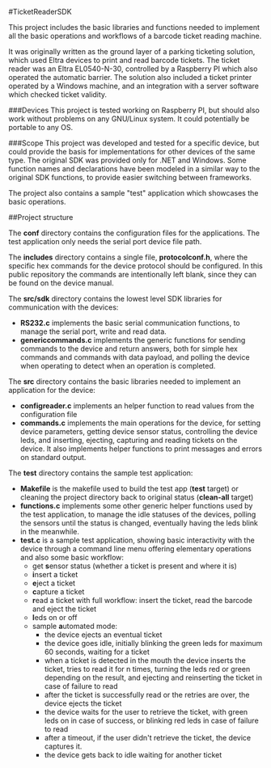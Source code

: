 #TicketReaderSDK

This project includes the basic libraries and functions needed to implement all the basic operations and workflows of a barcode ticket reading machine.

It was originally written as the ground layer of a parking ticketing solution, which used Eltra devices to print and read barcode tickets. The ticket reader was an Eltra EL0540-N-30, controlled by a Raspberry PI which also operated the automatic barrier.
The solution also included a ticket printer operated by a Windows machine, and an integration with a server software which checked ticket validity.

###Devices
This project is tested working on Raspberry PI, but should also work without problems on any GNU/Linux system. It could potentially be portable to any OS.


###Scope
This project was developed and tested for a specific device, but could provide the basis for implementations for other devices of the same type.
The original SDK was provided only for .NET and Windows. Some function names and declarations have been modeled in a similar way to the original SDK functions, to provide easier switching between frameworks.

The project also contains a sample "test" application which showcases the basic operations. 

##Project structure

The **conf** directory contains the configuration files for the applications. The test application only needs the serial port device file path.

The **includes** directory contains a single file, **protocolconf.h**, where the specific hex commands for the device protocol should be configured. In this public repository the commands are intentionally left blank, since they can be found on the device manual.

The **src/sdk** directory contains the lowest level SDK libraries for communication with the devices:
* **RS232.c** implements the basic serial communication functions, to manage the serial port, write and read data.
* **genericcommands.c** implements the generic functions for sending commands to the device and return answers, both for simple hex commands and commands with data payload, and polling the device when operating to detect when an operation is completed.

The **src** directory contains the basic libraries needed to implement an application for the device:
* **configreader.c** implements an helper function to read values from the configuration file
* **commands.c** implements the main operations for the device, for setting device parameters, getting device sensor status, controlling the device leds, and inserting, ejecting, capturing and reading tickets on the device. It also implements helper functions to print messages and errors on standard output.

The **test** directory contains the sample test application:
* **Makefile** is the makefile used to build the test app (**test** target) or cleaning the project directory back to original status (**clean-all** target)
* **functions.c** implements some other generic helper functions used by the test application, to manage the idle statuses of the devices, polling the sensors until the status is changed, eventually having the leds blink in the meanwhile.
* **test.c** is a sample test application, showing basic interactivity with the device through a command line menu offering elementary operations and also some basic workflow:
  * get **s**ensor status (whether a ticket is present and where it is)
  * **i**nsert a ticket
  * **e**ject a ticket
  * **c**apture a ticket
  * **r**ead a ticket with full workflow: insert the ticket, read the barcode and eject the ticket
  * **l**eds on or off 
  * sample **a**utomated mode:
    * the device ejects an eventual ticket
    * the device goes idle, initially blinking the green leds for maximum 60 seconds, waiting for a ticket
    * when a ticket is detected in the mouth the device inserts the ticket, tries to read it for n times, turning the leds red or green depending on the result, and ejecting and reinserting the ticket in case of failure to read
    * after the ticket is successfully read or the retries are over, the device ejects the ticket
    * the device waits for the user to retrieve the ticket, with green leds on in case of success, or blinking red leds in case of failure to read
    * after a timeout, if the user didn't retrieve the ticket, the device captures it.
    * the device gets back to idle waiting for another ticket
